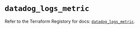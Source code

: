 # `datadog_logs_metric`

Refer to the Terraform Registory for docs: [`datadog_logs_metric`](https://registry.terraform.io/providers/datadog/datadog/3.34.0/docs/resources/logs_metric).
